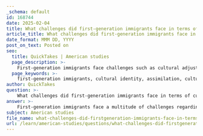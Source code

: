 ```yaml
---
_schema: default
id: 168744
date: 2025-02-04
title: What challenges did first-generation immigrants face in terms of cultural identity and assimilation?
article_title: What challenges did first-generation immigrants face in terms of cultural identity and assimilation?
date_format: MMM DD, YYYY
post_on_text: Posted on
seo:
  title: QuickTakes | American studies
  page_description: >-
    First-generation immigrants face challenges such as cultural adjustment, language barriers, economic integration, and social discrimination, impacting their cultural identity and assimilation.
  page_keywords: >-
    first-generation immigrants, cultural identity, assimilation, cultural adjustment, language barriers, economic integration, dual identity, family dynamics, social discrimination, preservation of cultural heritage
author: QuickTakes
question: >-
    What challenges did first-generation immigrants face in terms of cultural identity and assimilation?
answer: >-
    First-generation immigrants face a multitude of challenges regarding cultural identity and assimilation when they move to a new country. These challenges can significantly impact their personal experiences and the experiences of their children, who may identify as second-generation immigrants. Here are some of the key challenges they encounter:\n\n1. **Cultural Adjustment**: First-generation immigrants often struggle to adapt to the cultural norms and practices of their new country. This adjustment can involve learning new social customs, understanding different values, and navigating unfamiliar societal expectations. The pressure to conform to the dominant culture can lead to feelings of alienation and confusion about their own cultural identity.\n\n2. **Language Barriers**: Language is a critical component of cultural identity. Many first-generation immigrants may not be fluent in the language of their new country, which can hinder their ability to communicate effectively, access services, and integrate into the community. This barrier can also affect their employment opportunities and social interactions, leading to isolation.\n\n3. **Economic Integration**: Economic challenges are prevalent among first-generation immigrants, who may face difficulties in finding jobs that match their skills and qualifications. They often have to start from the bottom in the labor market, which can affect their self-esteem and sense of belonging. Economic pressures can also force them to prioritize work over cultural engagement, further complicating their assimilation process.\n\n4. **Dual Identity**: Many first-generation immigrants experience a sense of dual identity, where they feel torn between their heritage and the culture of their new country. This duality can create internal conflict, as they may feel pressure to abandon their cultural practices in favor of assimilation while also wanting to maintain a connection to their roots.\n\n5. **Impact on Family Dynamics**: The experiences of first-generation immigrants can significantly influence their children, who may navigate the complexities of cultural identity differently. Second-generation immigrants often find themselves balancing their parents' cultural expectations with the desire to fit in with their peers, leading to unique challenges in identity formation.\n\n6. **Social Discrimination**: First-generation immigrants may face racial or ethnic discrimination, which can further complicate their assimilation process. Experiences of prejudice can lead to feelings of exclusion and can impact their willingness to engage with the broader community.\n\n7. **Preservation of Cultural Heritage**: While many first-generation immigrants strive to assimilate, they also often seek to preserve their cultural heritage. This can create tension within families, as younger generations may be more inclined to adopt the dominant culture, leading to potential conflicts over cultural practices and values.\n\nIn summary, first-generation immigrants encounter a complex interplay of challenges related to cultural identity and assimilation, including cultural adjustment, language barriers, economic integration, dual identity, family dynamics, social discrimination, and the preservation of cultural heritage. These challenges not only shape their own experiences but also have lasting effects on subsequent generations.
subject: American studies
file_name: what-challenges-did-firstgeneration-immigrants-face-in-terms-of-cultural-identity-and-assimilation.md
url: /learn/american-studies/questions/what-challenges-did-firstgeneration-immigrants-face-in-terms-of-cultural-identity-and-assimilation
---
```


&nbsp;